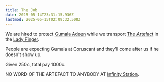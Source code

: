 ```yaml
---
title: The Job
date: 2025-05-14T23:31:15.936Z
lastmod: 2025-05-15T02:09:32.508Z
---
```

We are hired to protect [Gumala Adeen](/Gumala%20Adeen) while we transport [The Artefact](/The%20Artefact) in the [Lady Finger](/Lady%20Finger).

People are expecting Gumala at Coruscant and they'll come after us if he doesn't show up.

Given 250c, total pay 1000c.

NO WORD OF THE ARTEFACT TO ANYBODY AT [Infinity Station](/Infinity%20Station).

